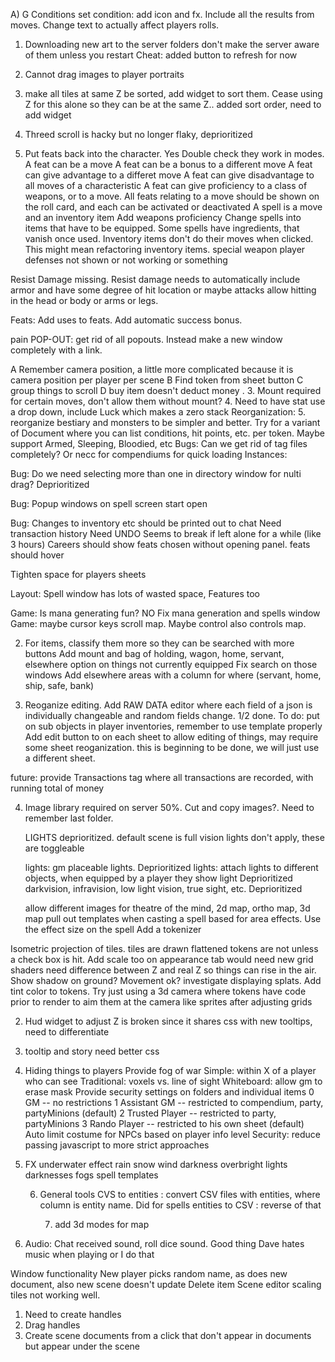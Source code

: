  


A) G 
Conditions
    set condition: add icon and fx. Include all the results from moves. Change text to actually affect players rolls.
     

1) Downloading new art to the server folders don't make the server aware of them unless you restart Cheat: added button to refresh for now
2) Cannot drag images to player portraits

2) make all tiles at same Z be sorted, add widget to sort them. Cease using Z for this alone
so they can be at the same Z.. added sort order, need to add widget

3) Threed scroll is hacky but no longer flaky, deprioritized

4) Put feats back into the character. Yes
Double check they work in modes.
A feat can be a move
A feat can be a bonus to a different move
A feat can give advantage to a differet move
A feat can give disadvantage to all moves of a characteristic
A feat can give proficiency to a class of weapons, or to a move.
All feats relating to a move should be shown on the roll card, and each can be activated or deactivated
A spell is a move and an inventory item
Add weapons proficiency
Change spells into items that have to be equipped. Some spells have ingredients, that vanish once used.
Inventory items don't do their moves when clicked.  This might mean refactoring inventory items. 
special weapon player defenses not shown or not working or something

Resist Damage missing.
Resist damage needs to automatically include armor and have some degree of hit location or maybe attacks allow hitting in the head or body or arms or legs.

Feats: Add uses to feats. Add automatic success bonus.

pain POP-OUT:
      get rid of all popouts. Instead make a new window completely with a link.

A Remember camera position, a little more complicated because it is camera position per player per scene
B Find token from sheet button
C group things to scroll
D buy item doesn't deduct money  .
3. Mount required for certain moves, don't allow them without mount?
4. Need to have stat use a drop down, include Luck which makes a zero stack
Reorganization:
5. reorganize bestiary and monsters to be simpler and better. Try for a variant of Document where you can list conditions, hit points, etc. per token. Maybe support Armed, Sleeping, Bloodied, etc
Bugs:
    Can we get rid of tag files completely? Or necc for compendiums for quick loading
Instances:

Bug: Do we need selecting more than one in directory window  for nulti drag? Deprioritized

Bug: Popup windows on spell screen start open


Bug: Changes to inventory etc should be printed out to chat
Need transaction history
Need UNDO
Seems to break if left alone for a while (like 3 hours)
Careers should show feats chosen without opening panel. feats should hover

Tighten space for players sheets

Layout: Spell window has lots of wasted space, Features too


Game: Is mana generating fun? NO Fix mana generation and spells window
Game: maybe cursor keys scroll map. Maybe control also controls map.


2. For items, classify them more so they can be searched with more buttons
    Add mount and bag of holding, wagon, home, servant, elsewhere option on things not currently equipped
    Fix search on those windows
    Add elsewhere areas with a column for where (servant, home, ship, safe, bank)


3. Reoganize editing.
    Add RAW DATA editor where each field of a json is individually changeable and random fields change. 1/2 done. To do: put on sub objects in player inventories, remember to use template properly
    Add edit button to on each sheet to allow editing of things, may require some sheet reoganization. this is beginning to be done, we will just use a different sheet.


future: provide Transactions tag where all transactions are recorded, with running total of money


4. Image library required on server 50%. Cut and copy images?. Need to remember last folder.

    LIGHTS deprioritized. default scene is full vision lights don't apply, these are toggleable

    lights: gm placeable lights. Deprioritized
    lights: attach lights to different objects, when equipped by a player they show light Deprioritized
    darkvision, infravision, low light vision, true sight, etc. Deprioritized

    allow different images for theatre of the mind, 2d map, ortho map, 3d map
      pull out templates when casting a spell based for area effects. Use the effect size on the spell
    Add a tokenizer

Isometric projection of tiles.
    tiles are drawn flattened
    tokens are not unless a check box is hit. Add scale too on appearance tab
    would need new grid shaders
    need difference between Z and real Z so things can rise in the air. Show shadow on ground? Movement ok?
    investigate displaying splats.
    Add tint color to tokens.
    Try just using a 3d camera where tokens have code prior to render to aim them at the camera like sprites after adjusting grids


2. Hud widget to adjust Z is broken since it shares css with new tooltips, need to differentiate

3. tooltip and story need better css

  4. Hiding things to players
    Provide fog of war
        Simple: within X of a player who can see
        Traditional: voxels vs. line of sight
        Whiteboard: allow gm to erase mask
    Provide security settings on folders and individual items
       0 GM -- no restrictions
       1  Assistant GM -- restricted to compendium, party, partyMinions (default)
       2  Trusted Player -- restricted to party, partyMinions
       3 Rando Player -- restricted to his own sheet (default)
    Auto limit costume for NPCs based on player info level
    Security: reduce passing javascript to more strict approaches

5. FX
    underwater effect
    rain
    snow
    wind
    darkness
    overbright
    lights
    darknesses
    fogs
    spell templates

    6. General tools
        CVS to entities : convert CSV files with entities, where column is entity name. Did for spells
        entities to CSV : reverse of that


        7. add 3d modes for map

8. Audio: Chat received sound, roll dice sound. Good thing Dave hates music when playing or I do that

Window functionality
New player picks random name, as does new document, also new scene doesn't update
Delete item
Scene editor scaling tiles not working well.
1) Need to create handles
2) Drag handles
3) Create scene documents from a click that don't appear in documents but appear under the scene